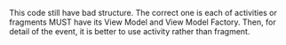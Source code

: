 This code still have bad structure. The correct one is each of activities or fragments MUST have its View Model and View Model Factory.
Then, for detail of the event, it is better to use activity rather than fragment.

